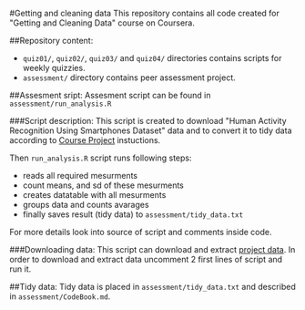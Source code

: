 #Getting and cleaning data
This repository contains all code created for "Getting and Cleaning Data" course on Coursera.

##Repository content:
- `quiz01/`, `quiz02/`, `quiz03/` and `quiz04/` directories contains scripts for weekly quizzies.
- `assessment/` directory contains peer assessment project.


##Assesment sript:
Assesment script can be found in `assessment/run_analysis.R`

###Script description:
This script is created to download "Human Activity Recognition Using Smartphones Dataset" data and to convert it to tidy data according to [Course Project](https://class.coursera.org/getdata-030/human_grading) instuctions.


Then `run_analysis.R` script runs following steps:

- reads all required mesurments
- count means, and sd of these mesurments 
- creates datatable with all mesurments 
- groups data and counts avarages 
- finally saves result (tidy data) to `assessment/tidy_data.txt`

For more details look into source of script and comments inside code.

###Downloading data:
This script can download and extract [project data](https://d396qusza40orc.cloudfront.net/getdata%2Fprojectfiles%2FUCI%20HAR%20Dataset.zip).
In order to download and extract data uncomment 2 first lines of script and run it.

##Tidy data:
Tidy data is placed in `assessment/tidy_data.txt` and described in `assessment/CodeBook.md`.
